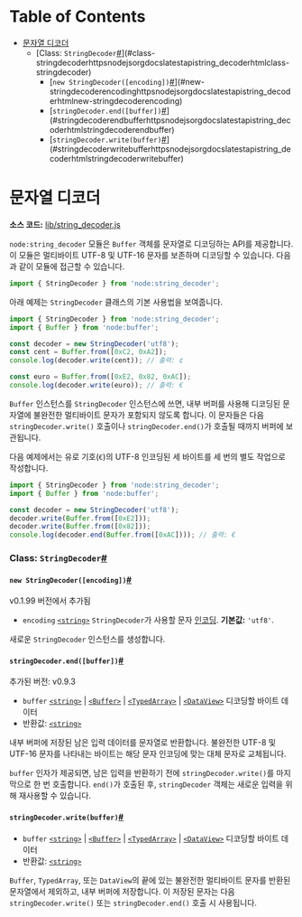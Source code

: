 # Table of Contents

- [문자열 디코더](#문자열-디코더)
    - [Class: `StringDecoder`[#](https://nodejs.org/docs/latest/api/string_decoder.html#class-stringdecoder)](#class-stringdecoderhttpsnodejsorgdocslatestapistring_decoderhtmlclass-stringdecoder)
      - [`new StringDecoder([encoding])`[#](https://nodejs.org/docs/latest/api/string_decoder.html#new-stringdecoderencoding)](#new-stringdecoderencodinghttpsnodejsorgdocslatestapistring_decoderhtmlnew-stringdecoderencoding)
      - [`stringDecoder.end([buffer])`[#](https://nodejs.org/docs/latest/api/string_decoder.html#stringdecoderendbuffer)](#stringdecoderendbufferhttpsnodejsorgdocslatestapistring_decoderhtmlstringdecoderendbuffer)
      - [`stringDecoder.write(buffer)`[#](https://nodejs.org/docs/latest/api/string_decoder.html#stringdecoderwritebuffer)](#stringdecoderwritebufferhttpsnodejsorgdocslatestapistring_decoderhtmlstringdecoderwritebuffer)

# 문자열 디코더

**소스 코드:** [lib/string_decoder.js](https://github.com/nodejs/node/blob/v23.5.0/lib/string_decoder.js)

`node:string_decoder` 모듈은 `Buffer` 객체를 문자열로 디코딩하는 API를 제공합니다. 이 모듈은 멀티바이트 UTF-8 및 UTF-16 문자를 보존하며 디코딩할 수 있습니다. 다음과 같이 모듈에 접근할 수 있습니다.

```js
import { StringDecoder } from 'node:string_decoder';
```

아래 예제는 `StringDecoder` 클래스의 기본 사용법을 보여줍니다.

```js
import { StringDecoder } from 'node:string_decoder';
import { Buffer } from 'node:buffer';

const decoder = new StringDecoder('utf8');
const cent = Buffer.from([0xC2, 0xA2]);
console.log(decoder.write(cent)); // 출력: ¢

const euro = Buffer.from([0xE2, 0x82, 0xAC]);
console.log(decoder.write(euro)); // 출력: €
```

`Buffer` 인스턴스를 `StringDecoder` 인스턴스에 쓰면, 내부 버퍼를 사용해 디코딩된 문자열에 불완전한 멀티바이트 문자가 포함되지 않도록 합니다. 이 문자들은 다음 `stringDecoder.write()` 호출이나 `stringDecoder.end()`가 호출될 때까지 버퍼에 보관됩니다.

다음 예제에서는 유로 기호(`€`)의 UTF-8 인코딩된 세 바이트를 세 번의 별도 작업으로 작성합니다.

```js
import { StringDecoder } from 'node:string_decoder';
import { Buffer } from 'node:buffer';

const decoder = new StringDecoder('utf8');
decoder.write(Buffer.from([0xE2]));
decoder.write(Buffer.from([0x82]));
console.log(decoder.end(Buffer.from([0xAC]))); // 출력: €
```


### Class: `StringDecoder`[#](https://nodejs.org/docs/latest/api/string_decoder.html#class-stringdecoder)





#### `new StringDecoder([encoding])`[#](https://nodejs.org/docs/latest/api/string_decoder.html#new-stringdecoderencoding)

v0.1.99 버전에서 추가됨

-   `encoding` [`<string>`](https://developer.mozilla.org/en-US/docs/Web/JavaScript/Data_structures#String_type) `StringDecoder`가 사용할 문자 [인코딩](https://nodejs.org/docs/latest/api/buffer.html#buffers-and-character-encodings). **기본값:** `'utf8'`.

새로운 `StringDecoder` 인스턴스를 생성합니다.


#### `stringDecoder.end([buffer])`[#](https://nodejs.org/docs/latest/api/string_decoder.html#stringdecoderendbuffer)

추가된 버전: v0.9.3

-   `buffer` [`<string>`](https://developer.mozilla.org/en-US/docs/Web/JavaScript/Data_structures#String_type) | [`<Buffer>`](https://nodejs.org/docs/latest/api/buffer.html#class-buffer) | [`<TypedArray>`](https://developer.mozilla.org/en-US/docs/Web/JavaScript/Reference/Global_Objects/TypedArray) | [`<DataView>`](https://developer.mozilla.org/en-US/docs/Web/JavaScript/Reference/Global_Objects/DataView) 디코딩할 바이트 데이터
-   반환값: [`<string>`](https://developer.mozilla.org/en-US/docs/Web/JavaScript/Data_structures#String_type)

내부 버퍼에 저장된 남은 입력 데이터를 문자열로 반환합니다. 불완전한 UTF-8 및 UTF-16 문자를 나타내는 바이트는 해당 문자 인코딩에 맞는 대체 문자로 교체됩니다.

`buffer` 인자가 제공되면, 남은 입력을 반환하기 전에 `stringDecoder.write()`를 마지막으로 한 번 호출합니다. `end()`가 호출된 후, `stringDecoder` 객체는 새로운 입력을 위해 재사용할 수 있습니다.


#### `stringDecoder.write(buffer)`[#](https://nodejs.org/docs/latest/api/string_decoder.html#stringdecoderwritebuffer)

-   `buffer` [`<string>`](https://developer.mozilla.org/en-US/docs/Web/JavaScript/Data_structures#String_type) | [`<Buffer>`](https://nodejs.org/docs/latest/api/buffer.html#class-buffer) | [`<TypedArray>`](https://developer.mozilla.org/en-US/docs/Web/JavaScript/Reference/Global_Objects/TypedArray) | [`<DataView>`](https://developer.mozilla.org/en-US/docs/Web/JavaScript/Reference/Global_Objects/DataView) 디코딩할 바이트 데이터
-   반환값: [`<string>`](https://developer.mozilla.org/en-US/docs/Web/JavaScript/Data_structures#String_type)

`Buffer`, `TypedArray`, 또는 `DataView`의 끝에 있는 불완전한 멀티바이트 문자를 반환된 문자열에서 제외하고, 내부 버퍼에 저장합니다. 이 저장된 문자는 다음 `stringDecoder.write()` 또는 `stringDecoder.end()` 호출 시 사용됩니다.



